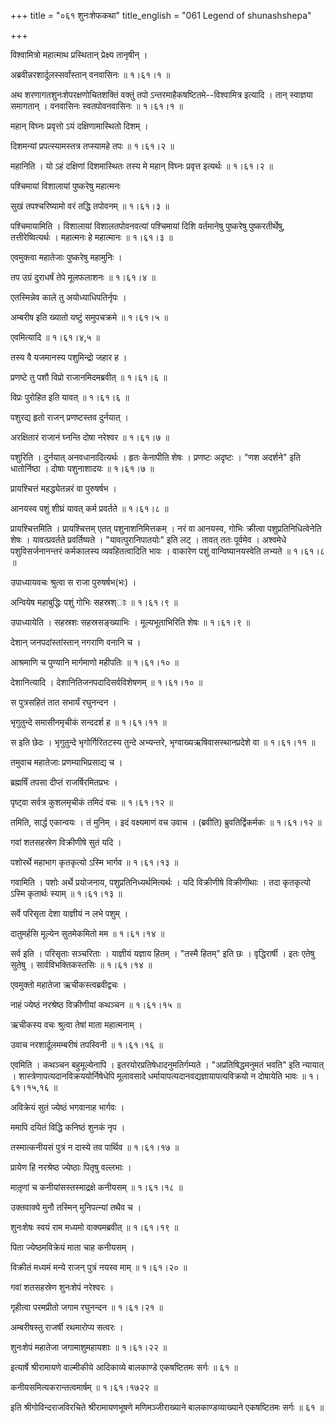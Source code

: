 +++
title = "०६१ शुनःशेफकथा"
title_english = "061 Legend of shunashshepa"

+++


विश्वामित्रो महात्माथ प्रस्थितान् प्रेक्ष्य तानृषीन् ।  

अब्रवीन्नरशार्दूलस्सर्वांस्तान् वनवासिनः  ॥  १।६१।१  ॥   

अथ शरणागतशुनःशेपरक्षणोचितशक्तिं वक्तुं तपो
ऽन्तरमाहैकषष्टितमे--विश्वामित्र इत्यादि । तान् स्वाज्ञया समागतान् ।
वनवासिनः स्वतपोवनवासिनः  ॥  १।६१।१  ॥   

  

महान् विघ्नः प्रवृत्तो ऽयं दक्षिणामास्थितो दिशम् ।  

दिशमन्यां प्रपत्स्यामस्तत्र तप्स्यामहे तपः  ॥  १।६१।२  ॥   

महानिति । यो ऽहं दक्षिणां दिशमास्थितः तस्य मे महान् विघ्नः प्रवृत्त
इत्यर्थः  ॥  १।६१।२  ॥   

  

पश्चिमायां विशालायां पुष्करेषु महात्मनः  

सुखं तपश्चरिष्यामो वरं तद्धि तपोवनम्  ॥  १।६१।३  ॥   

पश्चिमायामिति । विशालायां विशालतपोवनवत्यां पश्चिमायां दिशि वर्तमानेषु
पुष्करेषु पुष्करतीर्थेषु, तत्तीरेष्वित्यर्थः । महात्मनः हे महात्मानः  ॥ 
१।६१।३  ॥   

  

एवमुक्त्वा महातेजाः पुष्करेषु महामुनिः ।  

तप उग्रं दुराधर्षं तेपे मूलफलाशनः  ॥  १।६१।४  ॥   

एतस्मिन्नेव काले तु अयोध्याधिपतिर्नृपः ।  

अम्बरीष इति ख्यातो यष्टुं समुपचक्रमे  ॥  १।६१।५  ॥   

एवमित्यादि  ॥  १।६१।४,५  ॥   

  

तस्य वै यजमानस्य पशुमिन्द्रो जहार ह ।  

प्रणष्टे तु पशौ विप्रो राजानमिदमब्रवीत्  ॥  १।६१।६  ॥   

विप्रः पुरोहित इति यावत्  ॥  १।६१।६  ॥   

  

पशुरद्य हृतो राजन् प्रणष्टस्तव दुर्नयात् ।  

अरक्षितारं राजानं घ्नन्ति दोषा नरेश्वर  ॥  १।६१।७  ॥   

पशुरिति । दुर्नयात् अनवधानादित्यर्थः । हृतः केनापीति शेषः । प्रणष्टः
अदृष्टः । "णश अदर्शने" इति धातोर्निष्ठा । दोषाः पशुनाशादयः  ॥  १।६१।७
 ॥   

  

प्रायश्चित्तं महद्ध्येतन्नरं वा पुरुषर्षभ ।  

आनयस्व पशुं शीघ्रं यावत् कर्म प्रवर्तते  ॥  १।६१।८  ॥   

प्रायश्चित्तमिति । प्रायश्चित्तम् एतत् पशुनाशनिमित्तकम् । नरं वा आनयस्व,
गोभिः क्रीत्वा पशुप्रतिनिधित्वेनेति शेषः । यावत्प्रवर्तते प्रवर्तिष्यते
। "यावत्पुरानिपातयोः" इति लट् । तावत् ततः पूर्वमेव । अश्वमेधे
पशुविसर्जनानन्तरं कर्मकालस्य व्यवहितत्वादिति भावः । वाकारेण पशुं
वान्विष्यानयस्वेति लभ्यते  ॥  १।६१।८  ॥   

  

उपाध्यायवचः श्रुत्वा स राजा पुरुषर्षभ(भः) ।  

अन्वियेष महाबुद्धिः पशुं गोभिः सहस्रश्ाः  ॥  १।६१।९  ॥   

उपाध्यायेति । सहस्रशः सहस्रसङ्ख्याभिः । मूल्यभूताभिरिति शेषः  ॥  १।६१।९
 ॥   

  

देशान् जनपदांस्तांस्तान् नगराणि वनानि च ।  

आश्रमाणि च पुण्यानि मार्गमाणो महीपतिः  ॥  १।६१।१०  ॥   

देशानित्यादि । देशानितिजनपदादिसर्वविशेषणम्  ॥  १।६१।१०  ॥   

  

स पुत्रसहितं तात सभार्यं रघुनन्दन ।  

भृगुतुन्दे समासीनमृचीकं सन्ददर्श ह  ॥  १।६१।११  ॥   

स इति छेदः । भृगुतुन्दे भृगोर्गिरितटस्य तुन्दे अभ्यन्तरे,
भृग्वाख्यऋषिवासस्थानप्रदेशे वा  ॥  १।६१।११  ॥   

  

तमुवाच महातेजाः प्रणम्याभिप्रसाद्य च ।  

ब्रह्मर्षिं तपसा दीप्तं राजर्षिरमितप्रभः ।  

पृष्ट्वा सर्वत्र कुशलमृचीकं तमिदं वचः  ॥  १।६१।१२  ॥   

तमिति, सार्द्ध एकान्वयः । तं मुनिम् । इदं वक्ष्यमाणं वच उवाच । (ब्रवीति)
ब्रुवतिर्द्विकर्मकः  ॥  १।६१।१२  ॥   

  

गवां शतसहस्रेण विक्रीणीषे सुतं यदि ।  

पशोरर्थे महाभाग कृतकृत्यो ऽस्मि भार्गव  ॥  १।६१।१३  ॥   

गवामिति । पशोः अर्थे प्रयोजनाय, पशुप्रतिनिध्यर्थमित्यर्थः । यदि
विक्रीणीषे विक्रीणीथाः । तदा कृतकृत्यो ऽस्मि कृतार्थः स्याम्  ॥  १।६१।१३
 ॥   

  

सर्वे परिसृता देशा याज्ञीयं न लभे पशुम् ।  

दातुमर्हसि मूल्येन सुतमेकमितो मम  ॥  १।६१।१४  ॥   

सर्व इति । परिसृताः सञ्चरिताः । याज्ञीयं यज्ञाय हितम् । "तस्मै हितम्"
इति छः । वृद्धिरार्षी । इतः एतेषु सुतेषु । सार्वविभक्तिकस्तसिः  ॥ 
१।६१।१४  ॥   

  

एवमुक्तो महातेजा ऋचीकस्त्वब्रवीद्वचः ।  

नाहं ज्येष्ठं नरश्रेष्ठ विक्रीणीयां कथञ्चन  ॥  १।६१।१५  ॥   

ऋचीकस्य वचः श्रुत्वा तेषां माता महात्मनाम् ।  

उवाच नरशार्दूलमम्बरीषं तपस्विनी  ॥  १।६१।१६  ॥   

एवमिति । कथञ्चन बहुमूल्येनापि । इतरयोरप्रतिषेधादनुमतिर्गम्यते ।
"अप्रतिषिद्धमनुमतं भवति" इति न्यायात् ।
शास्त्रेणापत्यदानविक्रययोर्निषेधेपि मूलावसादे
धर्मायापत्यदानवद्यज्ञायापत्यविक्रयो न दोषायेति भावः  ॥  १।६१।१५,१६  ॥   

  

अविक्रेयं सुतं ज्येष्ठं भगवानाह भार्गवः ।  

ममापि दयितं विद्धि कनिष्ठं शुनकं नृप ।  

तस्मात्कनीयसं पुत्रं न दास्ये तव पार्थिव  ॥  १।६१।१७  ॥   

प्रायेण हि नरश्रेष्ठ ज्येष्ठाः पितृषु वल्लभाः ।  

मातृ़णां च कनीयांसस्तस्माद्रक्षे कनीयसम्  ॥  १।६१।१८  ॥   

उक्तवाक्ये मुनौ तस्मिन् मुनिपत्न्यां तथैव च ।  

शुनःशेषः स्वयं राम मध्यमो वाक्यमब्रवीत्  ॥  १।६१।१९  ॥   

पिता ज्येष्ठमविक्रेयं माता चाह कनीयसम् ।  

विक्रीतं मध्यमं मन्ये राजन् पुत्रं नयस्व माम्  ॥  १।६१।२०  ॥   

गवां शतसहस्रेण शुनःशेपं नरेश्वरः ।  

गृहीत्वा परमप्रीतो जगाम रघुनन्दन  ॥  १।६१।२१  ॥   

अम्बरीषस्तु राजर्षी रथमारोप्य सत्वरः ।  

शुनःशेपं महातेजा जगामाशुमहायशाः  ॥  १।६१।२२  ॥   

इत्यार्षे श्रीरामायणे वाल्मीकीये आदिकाव्ये बालकाण्डे एकषष्टितमः सर्गः  ॥ 
६१  ॥   

कनीयसमित्यकरान्तत्वमार्षम्  ॥  १।६१।१७२२  ॥   

इति श्रीगोविन्दराजविरचिते श्रीरामायणभूषणे मणिमञ्जीराख्याने
बालकाण्डव्याख्याने एकषष्टितमः सर्गः  ॥  ६१  ॥   

  



